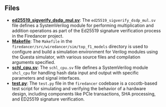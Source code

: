 
## Files
- **[ed25519_sigverify_dsdp_mul.sv](top_f1_models/ed25519_sigverify_dsdp_mul.sv.driver.md)**: The `ed25519_sigverify_dsdp_mul.sv` file defines a SystemVerilog module for performing multiplication and addition operations as part of the Ed25519 signature verification process in the Firedancer project.
- **[Makefile](top_f1_models/Makefile.driver.md)**: The `Makefile` in the `firedancer/src/wiredancer/sim/top_f1_models` directory is used to configure and build a simulation environment for Verilog modules using the Questa simulator, with various source files and compilation arguments specified.
- **[schl_cpu.sv](top_f1_models/schl_cpu.sv.driver.md)**: The `schl_cpu.sv` file defines a SystemVerilog module `shcl_cpu` for handling hash data input and output with specific parameters and signal interfaces.
- **[test.py](top_f1_models/test.py.driver.md)**: The `test.py` file in the `firedancer` codebase is a cocotb-based test script for simulating and verifying the behavior of a hardware design, including components like PCIe transactions, SHA processing, and ED25519 signature verification.
